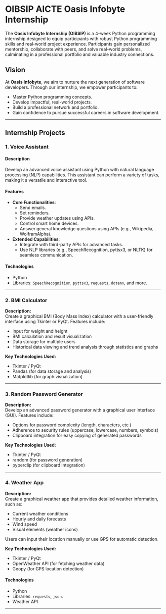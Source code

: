 # OIBSIP AICTE Oasis Infobyte Internship

The **Oasis Infobyte Internship (OIBSIP)** is a 4-week Python programming internship designed to equip participants with robust Python programming skills and real-world project experience. Participants gain personalized mentorship, collaborate with peers, and solve real-world problems, culminating in a professional portfolio and valuable industry connections.

## Vision

At **Oasis Infobyte**, we aim to nurture the next generation of software developers. Through our internship, we empower participants to:
- Master Python programming concepts.
- Develop impactful, real-world projects.
- Build a professional network and portfolio.
- Gain confidence to pursue successful careers in software development.

---

## Internship Projects

### 1. **Voice Assistant**

#### Description
Develop an advanced voice assistant using Python with natural language processing (NLP) capabilities. This assistant can perform a variety of tasks, making it a versatile and interactive tool.

#### Features
- **Core Functionalities**:
  - Send emails.
  - Set reminders.
  - Provide weather updates using APIs.
  - Control smart home devices.
  - Answer general knowledge questions using APIs (e.g., Wikipedia, WolframAlpha).
- **Extended Capabilities**:
  - Integrate with third-party APIs for advanced tasks.
  - Use NLP libraries (e.g., SpeechRecognition, pyttsx3, or NLTK) for seamless communication.

#### Technologies
- Python
- Libraries: `SpeechRecognition`, `pyttsx3`, `requests`, `dotenv`, and more.

---

### 2. BMI Calculator
**Description:**  
Create a graphical BMI (Body Mass Index) calculator with a user-friendly interface using Tkinter or PyQt. Features include:

- Input for weight and height
- BMI calculation and result visualization
- Data storage for multiple users
- Historical data viewing and trend analysis through statistics and graphs

**Key Technologies Used:**
- Tkinter / PyQt
- Pandas (for data storage and analysis)
- Matplotlib (for graph visualization)
---

### 3. Random Password Generator
**Description:**  
Develop an advanced password generator with a graphical user interface (GUI). Features include:

- Options for password complexity (length, characters, etc.)
- Adherence to security rules (uppercase, lowercase, numbers, symbols)
- Clipboard integration for easy copying of generated passwords

**Key Technologies Used:**
- Tkinter / PyQt
- random (for password generation)
- pyperclip (for clipboard integration)

---

### 4. Weather App
**Description:**  
Create a graphical weather app that provides detailed weather information, such as:

- Current weather conditions
- Hourly and daily forecasts
- Wind speed
- Visual elements (weather icons)

Users can input their location manually or use GPS for automatic detection.

**Key Technologies Used:**
- Tkinter / PyQt
- OpenWeather API (for fetching weather data)
- Geopy (for GPS location detection)

#### Technologies
- Python
- Libraries: `requests`, `json`.
- Weather API

---
